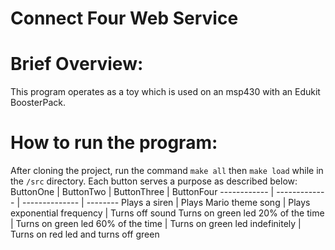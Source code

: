 Connect Four Web Service
=
# Brief Overview:
This program operates as a toy which is used on an msp430 with an Edukit
BoosterPack.
# How to run the program:
After cloning the project, run the command ```make all``` then ```make load```
while in the ```/src``` directory.
Each button serves a purpose as described below:
ButtonOne | ButtonTwo | ButtonThree | ButtonFour
------------ | ------------- | -------------- | --------
Plays a siren | Plays Mario theme song | Plays exponential frequency | Turns
off sound
Turns on green led 20% of the time | Turns on green led 60% of the time |
Turns on green led indefinitely | Turns on red led and turns off green
